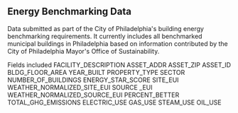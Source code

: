## Energy Benchmarking Data

Data submitted as part of the City of Philadelphia's building energy benchmarking requirements. It currently includes all benchmarked municipal buildings in Philadelphia based on information contributed by the City of Philadelphia Mayor's Office of Sustainability.

Fields included 
FACILITY_DESCRIPTION
ASSET_ADDR
ASSET_ZIP
ASSET_ID
BLDG_FLOOR_AREA
YEAR_BUILT
PROPERTY_TYPE
SECTOR
NUMBER_OF_BUILDINGS
ENERGY_STAR_SCORE
SITE_EUI
WEATHER_NORMALIZED_SITE_EUI
SOURCE _EUI
WEATHER_NORMALIZED_SOURCE_EUI
PERCENT_BETTER
TOTAL_GHG_EMISSIONS
ELECTRIC_USE
GAS_USE
STEAM_USE
OIL_USE
